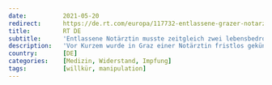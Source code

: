 ```yaml
---
date:          2021-05-20
redirect:      https://de.rt.com/europa/117732-entlassene-grazer-notarztin-erlebte-zeitgleich/
title:         RT DE
subtitle:      'Entlassene Notärztin musste zeitgleich zwei lebensbedrohliche Reaktionen nach mRNA-Impfung behandeln'
description:   'Vor Kurzem wurde in Graz einer Notärztin fristlos gekündigt, weil sie die Corona-Impfung als "Dreck" bezeichnet hat. Was jedoch nicht bekannt gemacht wurde, ist die Tatsache, dass sie an jenem Tag bei einer Impfaktion zwei lebensbedrohliche Impfnotfälle zeitgleich zu versorgen hatte.'
country:       [DE]
categories:    [Medizin, Widerstand, Impfung]
tags:          [willkür, manipulation]
---
```

